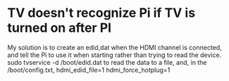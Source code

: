 # TV doesn't recognize Pi if TV is turned on after PI

My solution is to create an edid,dat when the HDMI channel is connected, and tell the Pi to use it when starting rather than trying to read the device.
sudo tvservice -d /boot/edid.dat
to read the data to a file, and, in the /boot/config.txt,
hdmi_edid_file=1
hdmi_force_hotplug=1